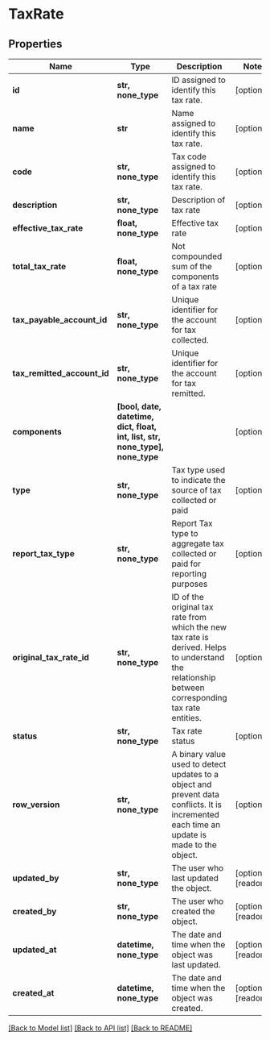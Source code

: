 # TaxRate


## Properties
Name | Type | Description | Notes
------------ | ------------- | ------------- | -------------
**id** | **str, none_type** | ID assigned to identify this tax rate. | [optional] 
**name** | **str** | Name assigned to identify this tax rate. | [optional] 
**code** | **str, none_type** | Tax code assigned to identify this tax rate. | [optional] 
**description** | **str, none_type** | Description of tax rate | [optional] 
**effective_tax_rate** | **float, none_type** | Effective tax rate | [optional] 
**total_tax_rate** | **float, none_type** | Not compounded sum of the components of a tax rate | [optional] 
**tax_payable_account_id** | **str, none_type** | Unique identifier for the account for tax collected. | [optional] 
**tax_remitted_account_id** | **str, none_type** | Unique identifier for the account for tax remitted. | [optional] 
**components** | **[bool, date, datetime, dict, float, int, list, str, none_type], none_type** |  | [optional] 
**type** | **str, none_type** | Tax type used to indicate the source of tax collected or paid | [optional] 
**report_tax_type** | **str, none_type** | Report Tax type to aggregate tax collected or paid for reporting purposes | [optional] 
**original_tax_rate_id** | **str, none_type** | ID of the original tax rate from which the new tax rate is derived. Helps to understand the relationship between corresponding tax rate entities. | [optional] 
**status** | **str, none_type** | Tax rate status | [optional] 
**row_version** | **str, none_type** | A binary value used to detect updates to a object and prevent data conflicts. It is incremented each time an update is made to the object. | [optional] 
**updated_by** | **str, none_type** | The user who last updated the object. | [optional] [readonly] 
**created_by** | **str, none_type** | The user who created the object. | [optional] [readonly] 
**updated_at** | **datetime, none_type** | The date and time when the object was last updated. | [optional] [readonly] 
**created_at** | **datetime, none_type** | The date and time when the object was created. | [optional] [readonly] 

[[Back to Model list]](../../README.md#documentation-for-models) [[Back to API list]](../../README.md#documentation-for-api-endpoints) [[Back to README]](../../README.md)


